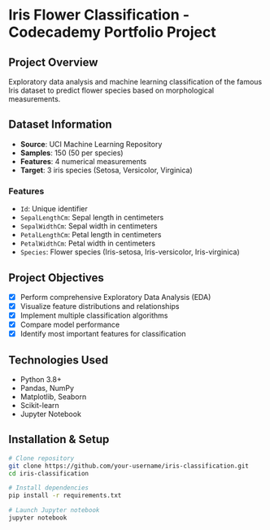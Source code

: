 # Iris Flower Classification - Codecademy Portfolio Project

## Project Overview
Exploratory data analysis and machine learning classification of the famous Iris dataset to predict flower species based on morphological measurements.

## Dataset Information
- **Source**: UCI Machine Learning Repository
- **Samples**: 150 (50 per species)
- **Features**: 4 numerical measurements
- **Target**: 3 iris species (Setosa, Versicolor, Virginica)

### Features
- `Id`: Unique identifier
- `SepalLengthCm`: Sepal length in centimeters
- `SepalWidthCm`: Sepal width in centimeters  
- `PetalLengthCm`: Petal length in centimeters
- `PetalWidthCm`: Petal width in centimeters
- `Species`: Flower species (Iris-setosa, Iris-versicolor, Iris-virginica)

## Project Objectives
- [x] Perform comprehensive Exploratory Data Analysis (EDA)
- [x] Visualize feature distributions and relationships
- [x] Implement multiple classification algorithms
- [x] Compare model performance
- [x] Identify most important features for classification

## Technologies Used
- Python 3.8+
- Pandas, NumPy
- Matplotlib, Seaborn
- Scikit-learn
- Jupyter Notebook

## Installation & Setup
```bash
# Clone repository
git clone https://github.com/your-username/iris-classification.git
cd iris-classification

# Install dependencies
pip install -r requirements.txt

# Launch Jupyter notebook
jupyter notebook
